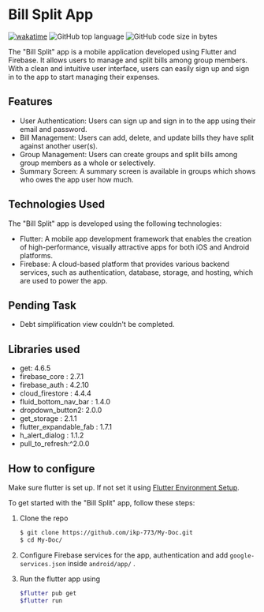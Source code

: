# Bill Split App

[![wakatime](https://wakatime.com/badge/user/fac0edb0-504c-4b92-b3c9-891f4dc941d5/project/5cf27c96-63e1-43e1-9f0a-56f11b0d3b84.svg)](https://wakatime.com/badge/user/fac0edb0-504c-4b92-b3c9-891f4dc941d5/project/5cf27c96-63e1-43e1-9f0a-56f11b0d3b84) ![GitHub top language](https://img.shields.io/github/languages/top/ikp-773/Bill-Split?color=b) ![GitHub code size in bytes](https://img.shields.io/github/languages/code-size/ikp-773/Bill-Split)

The "Bill Split" app is a mobile application developed using Flutter and Firebase. It allows users to manage and split bills among group members. With a clean and intuitive user interface, users can easily sign up and sign in to the app to start managing their expenses.

## Features

- User Authentication: Users can sign up and sign in to the app using their email and password.
- Bill Management: Users can add, delete, and update bills they have split against another user(s).
- Group Management: Users can create groups and split bills among group members as a whole or selectively.
- Summary Screen: A summary screen is available in groups which shows who owes the app user how much.

## Technologies Used

The "Bill Split" app is developed using the following technologies:

- Flutter: A mobile app development framework that enables the creation of high-performance, visually attractive apps for both iOS and Android platforms.
- Firebase: A cloud-based platform that provides various backend services, such as authentication, database, storage, and hosting, which are used to power the app.


## Pending Task

* Debt simplification view couldn't be completed.


## Libraries used

* get: 4.6.5
* firebase_core : 2.7.1
* firebase_auth : 4.2.10
* cloud_firestore : 4.4.4
* fluid_bottom_nav_bar : 1.4.0
* dropdown_button2: 2.0.0
* get_storage : 2.1.1
* flutter_expandable_fab : 1.7.1
* h_alert_dialog : 1.1.2
* pull_to_refresh:^2.0.0


## How to configure

Make sure flutter is set up. If not set it using [Flutter Environment Setup](https://flutter.dev/docs/get-started/install).

To get started with the "Bill Split" app, follow these steps:

1. Clone the repo

   ```bash
   $ git clone https://github.com/ikp-773/My-Doc.git
   $ cd My-Doc/
   ```
3. Configure Firebase services for the app, authentication and add `google-services.json`  inside `android/app/` .
4. Run the flutter app using

   ```bash
   $flutter pub get
   $flutter run
   ```
